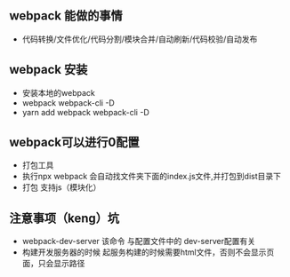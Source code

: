 ## webpack 能做的事情
- 代码转换/文件优化/代码分割/模块合并/自动刷新/代码校验/自动发布

## webpack 安装
- 安装本地的webpack
- webpack webpack-cli -D
- yarn add webpack webpack-cli -D

## webpack可以进行0配置
- 打包工具
- 执行npx webpack 会自动找文件夹下面的index.js文件,并打包到dist目录下
- 打包 支持js（模块化）



## 注意事项（keng）坑
- webpack-dev-server 该命令 与配置文件中的 dev-server配置有关
- 构建开发服务器的时候 起服务构建的时候需要html文件，否则不会显示页面，只会显示路径 


